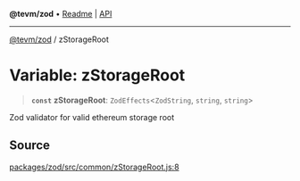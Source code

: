 **@tevm/zod** • [Readme](../README.md) \| [API](../globals.md)

***

[@tevm/zod](../README.md) / zStorageRoot

# Variable: zStorageRoot

> **`const`** **zStorageRoot**: `ZodEffects`\<`ZodString`, `string`, `string`\>

Zod validator for valid ethereum storage root

## Source

[packages/zod/src/common/zStorageRoot.js:8](https://github.com/evmts/tevm-monorepo/blob/main/packages/zod/src/common/zStorageRoot.js#L8)
